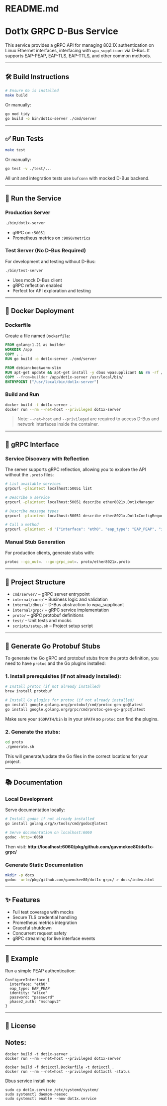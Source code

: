# README.md

# Dot1x GRPC D-Bus Service

This service provides a gRPC API for managing 802.1X authentication on Linux Ethernet interfaces, interfacing with `wpa_supplicant` via D-Bus. It supports EAP-PEAP, EAP-TLS, EAP-TTLS, and other common methods.

---

## 🛠 Build Instructions

```bash
# Ensure Go is installed
make build
```

Or manually:
```bash
go mod tidy
go build -o bin/dot1x-server ./cmd/server
```

---

## ✅ Run Tests

```bash
make test
```

Or manually:
```bash
go test -v ./test/...
```

All unit and integration tests use `bufconn` with mocked D-Bus backend.

---

## 🚀 Run the Service

### Production Server
```bash
./bin/dot1x-server
```

- gRPC on `:50051`
- Prometheus metrics on `:9090/metrics`

### Test Server (No D-Bus Required)
For development and testing without D-Bus:
```bash
./bin/test-server
```

- Uses mock D-Bus client
- gRPC reflection enabled
- Perfect for API exploration and testing

---

## 🐳 Docker Deployment

### Dockerfile
Create a file named `Dockerfile`:
```Dockerfile
FROM golang:1.21 as builder
WORKDIR /app
COPY . .
RUN go build -o dot1x-server ./cmd/server

FROM debian:bookworm-slim
RUN apt-get update && apt-get install -y dbus wpasupplicant && rm -rf /var/lib/apt/lists/*
COPY --from=builder /app/dot1x-server /usr/local/bin/
ENTRYPOINT ["/usr/local/bin/dot1x-server"]
```

### Build and Run
```bash
docker build -t dot1x-server .
docker run --rm --net=host --privileged dot1x-server
```

> Note: `--net=host` and `--privileged` are required to access D-Bus and network interfaces inside the container.

---

## 📡 gRPC Interface

### Service Discovery with Reflection

The server supports gRPC reflection, allowing you to explore the API without the `.proto` files:

```bash
# List available services
grpcurl -plaintext localhost:50051 list

# Describe a service
grpcurl -plaintext localhost:50051 describe ether8021x.Dot1xManager

# Describe message types
grpcurl -plaintext localhost:50051 describe ether8021x.Dot1xConfigRequest

# Call a method
grpcurl -plaintext -d '{"interface": "eth0", "eap_type": "EAP_PEAP", "identity": "user", "password": "pass"}' localhost:50051 ether8021x.Dot1xManager/ConfigureInterface
```

### Manual Stub Generation

For production clients, generate stubs with:
```bash
protoc --go_out=. --go-grpc_out=. proto/ether8021x.proto
```

---

## 📁 Project Structure

- `cmd/server/` – gRPC server entrypoint
- `internal/core/` – Business logic and validation
- `internal/dbus/` – D-Bus abstraction to wpa_supplicant
- `internal/grpc/` – gRPC service implementation
- `proto/` – gRPC protobuf definitions
- `test/` – Unit tests and mocks
- `scripts/setup.sh` – Project setup script

---

## 🧬 Generate Go Protobuf Stubs

To generate the Go gRPC and protobuf stubs from the proto definition, you need to have `protoc` and the Go plugins installed:

### 1. Install prerequisites (if not already installed):

```bash
# Install protoc (if not already installed)
brew install protobuf

# Install Go plugins for protoc (if not already installed)
go install google.golang.org/protobuf/cmd/protoc-gen-go@latest
go install google.golang.org/grpc/cmd/protoc-gen-go-grpc@latest
```

Make sure your `$GOPATH/bin` is in your `$PATH` so `protoc` can find the plugins.

### 2. Generate the stubs:

```bash
cd proto
./generate.sh
```

This will generate/update the Go files in the correct locations for your project.

---

## 📚 Documentation

### Local Development
Serve documentation locally:
```bash
# Install godoc if not already installed
go install golang.org/x/tools/cmd/godoc@latest

# Serve documentation on localhost:6060
godoc -http=:6060
```

Then visit: **http://localhost:6060/pkg/github.com/gavmckee80/dot1x-grpc/**

### Generate Static Documentation
```bash
mkdir -p docs
godoc -url=/pkg/github.com/gavmckee80/dot1x-grpc/ > docs/index.html
```

---

## ✨ Features
- Full test coverage with mocks
- Secure TLS credential handling
- Prometheus metrics integration
- Graceful shutdown
- Concurrent request safety
- gRPC streaming for live interface events

---

## 🧪 Example
Run a simple PEAP authentication:
```grpc
ConfigureInterface {
  interface: "eth0"
  eap_type: EAP_PEAP
  identity: "alice"
  password: "password"
  phase2_auth: "mschapv2"
}
```

---

## 📜 License




## Notes:

```
docker build -t dot1x-server .
docker run --rm --net=host --privileged dot1x-server
```

```
docker build -f dot1xctl.Dockerfile -t dot1xctl .
docker run --rm --net=host --privileged dot1xctl -status
```


Dbus service install note

```
sudo cp dot1x.service /etc/systemd/system/
sudo systemctl daemon-reexec
sudo systemctl enable --now dot1x.service
```